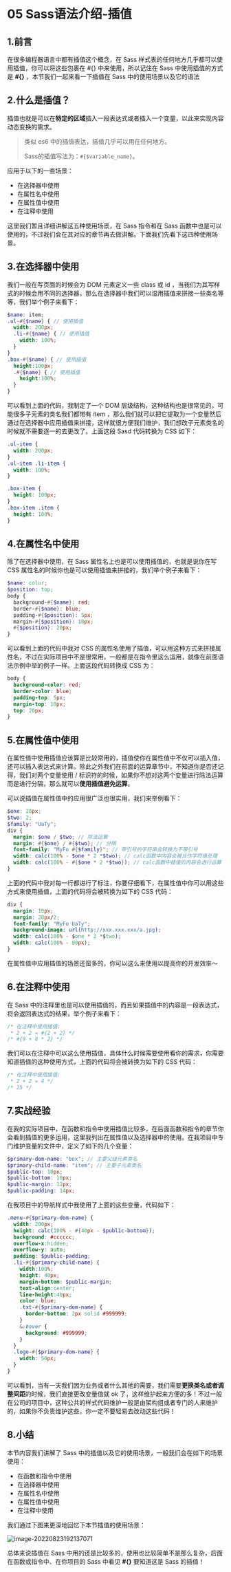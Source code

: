 # 05 Sass语法介绍-插值

## 1.前言

在很多编程器语言中都有插值这个概念，在 Sass 样式表的任何地方几乎都可以使用插值，你可以将这些包裹在 #{} 中来使用，所以记住在 Sass 中使用插值的方式是 **#{}** ，本节我们一起来看一下插值在 Sass 中的使用场景以及它的语法

## 2.什么是插值？

插值也就是可以在**特定的区域**插入一段表达式或者插入一个变量，以此来实现内容动态变换的需求。

> 类似 es6 中的插值表达，插值几乎可以用在任何地方。
> 
> Sass的插值写法为：`#{$variable_name}`。

应用于以下的一些场景：

- 在选择器中使用
- 在属性名中使用
- 在属性值中使用
- 在注释中使用

这里我们暂且详细讲解这五种使用场景，在 Sass 指令和在 Sass 函数中也是可以使用的，不过我们会在其对应的章节再去做讲解。下面我们先看下这四种使用场景。

## 3.在选择器中使用

我们一般在写页面的时候会为 DOM 元素定义一些 class 或 id ，当我们为其写样式的时候会用不同的选择器，那么在选择器中我们可以湿用插值来拼接一些类名等等，我们举个例子来看下：

```scss
$name: item;
.ul-#{$name} { // 使用插值
  width: 200px;
  .li-#{$name} { // 使用插值
    width: 100%;
  }
}
.box-#{$name} { // 使用插值
  height:100px;
  .#{$name} { // 使用插值
    height:100%;
  }
}
```

可以看到上面的代码，我制定了一个 DOM 层级结构，这种结构也是很常见的，可能很多子元素的类名我们都带有 item ，那么我们就可以把它提取为一个变量然后通过在选择器中应用插值来拼接，这样就很方便我们维护，我们想改子元素类名的时候就不需要逐一的去更改了。上面这段 Sasd 代码转换为 CSS 如下：

```css
.ul-item {
  width: 200px;
}
.ul-item .li-item {
  width: 100%;
}

.box-item {
  height: 100px;
}
.box-item .item {
  height: 100%;
}
```

## 4.在属性名中使用

除了在选择器中使用，在 Sass 属性名上也是可以使用插值的，也就是说你在写 CSS 属性名的时候你也是可以使用插值来拼接的，我们举个例子来看下：

```scss
$name: color;
$position: top;
body {
  background-#{$name}: red;
  border-#{$name}: blue;
  padding-#{$position}: 5px;
  margin-#{$position}: 10px;
  #{$position}: 20px;
}
```

可以看到上面的代码中我对 CSS 的属性名使用了插值，可以用这种方式来拼接属性名，不过在实际项目中不是很常用，一般都是在指令里这么运用，就像在前面语法示例中举的例子一样。上面这段代码转换成 CSS 为：

```css
body {
  background-color: red;
  border-color: blue;
  padding-top: 5px;
  margin-top: 10px;
  top: 20px;
}
```

## 5.在属性值中使用

在属性值中使用插值应该算是比较常用的，插值使你在属性值中不仅可以插入值，还可以插入表达式来计算。除此之外我们在前面的运算章节中，不知道你是否还记得，我们对两个变量使用 / 标识符的时候，如果你不想对这两个变量进行除法运算而是进行分隔，那么就可以**使用插值避免运算**。

可以说插值在属性值中的应用很广泛也很实用，我们来举例看下：

```scss
$one: 20px;
$two: 2;
$family: "UaTy";
div {
  margin: $one / $two; // 除法运算
  margin: #{$one} / #{$two}; // 分隔
  font-family: "MyFo #{$family}"; // 带引号的字符串会转换为不带引号
  width: calc(100% - $one * 2 *$two); // calc函数中内容会被当作字符串处理
  width: calc(100% - #{$one * 2 *$two}); // calc函数中插值的内容会进行运算
}
```

上面的代码中我对每一行都进行了标注，你要仔细看下，在属性值中你可以用这些方式来使用插值，上面的代码将会被转换为如下的 CSS 代码：

```css
div {
  margin: 10px;
  margin: 20px/2;
  font-family: "MyFo UaTy";
  background-image: url(http://xxx.xxx.xxx/a.jpg);
  width: calc(100% - $one * 2 *$two);
  width: calc(100% - 80px);
}
```

在属性值中应用插值的场景还蛮多的，你可以这么来使用以提高你的开发效率～

## 6.在注释中使用

在 Sass 中的注释里也是可以使用插值的，而且如果插值中的内容是一段表达式，将会返回表达式的结果，举个例子来看下：

```scss
/* 在注释中使用插值:
 * 2 + 2 = #{2 + 2} */
/* #{9 + 8 * 2} */
```

我们可以在注释中可以这么使用插值，具体什么时候需要使用看你的需求，你需要知道插值的这种使用方式，上面的代码将会被转换为如下的 CSS 代码：

```css
/* 在注释中使用插值:
 * 2 + 2 = 4 */
/* 25 */
```

## 7.实战经验

在我的实际项目中，在函数和指令中使用插值比较多，在后面函数和指令的章节你会看到插值的更多运用，这里我列出在属性值以及选择器中的使用。在我项目中专门维护变量的文件中，定义了如下的几个变量：

```scss
$primary-dom-name: "box"; // 主要父级元素类名
$primary-child-name: "item"; // 主要子元素类名
$public-top: 10px;
$public-bottom: 10px;
$public-margin: 12px;
$public-padding: 14px;
```

在我项目中的导航样式中我使用了上面的这些变量，代码如下：

```scss
.menu-#{$primary-dom-name} {
  width: 200px;
  height: calc(100% - #{40px - $public-bottom});
  background: #cccccc;
  overflow-x:hidden;
  overflow-y: auto;
  padding: $public-padding;
  .li-#{$primary-child-name} {
    width:100%;
    height: 40px;
    margin-bottom: $public-margin;
    text-align:center;
    line-height:40px;
    color: blue;
    .txt-#{$primary-dom-name} {
      border-bottom: 2px solid #999999;
    }
    &:hover {
      background: #999999;
    }
  }
  .logo-#{$primary-dom-name} {
    width: 50px;
  }
}
```

可以看到，当有一天我们因为业务或者什么其他的需要，我们需要**更换类名或者调整间距**的时候，我们直接更改变量值就 ok 了，这样维护起来方便的多！不过一般在公司的项目中，这种公共的样式代码维护一般是由架构组或者专门的人来维护的，如果你不负责维护这些，你一定不要轻易去改动这些代码！

## 8.小结

本节内容我们讲解了 Sass 中的插值以及它的使用场景，一般我们会在如下的场景使用：

- 在函数和指令中使用
- 在选择器中使用
- 在属性名中使用
- 在属性值中使用
- 在注释中使用

我们通过下图来更深地回忆下本节插值的使用场景：

![image-20220823192137071](https://i0.hdslb.com/bfs/album/d6890af7337563009618bc694bf160e233eb9c7a.png)

总体来说插值在 Sass 中用的还是比较多的，使用也比较简单不是那么复杂，后面在函数或指令中、在你项目的 Sass 中看见 **#{}** 要知道这是 Sass 的插值！